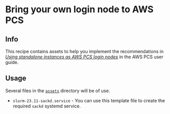 # Bring your own login node to AWS PCS

## Info

This recipe contains assets to help you implement the recommendations in [_Using standalone instances as AWS PCS login nodes_](https://docs.aws.amazon.com/pcs/latest/userguide/working-with_login-nodes_standalone.html) in the AWS PCS user guide.

## Usage

Several files in the [`assets`](assets/) directory will be of use.

* `slurm-23.11-sackd.service` - You can use this template file to create the required `sackd` systemd service. 
